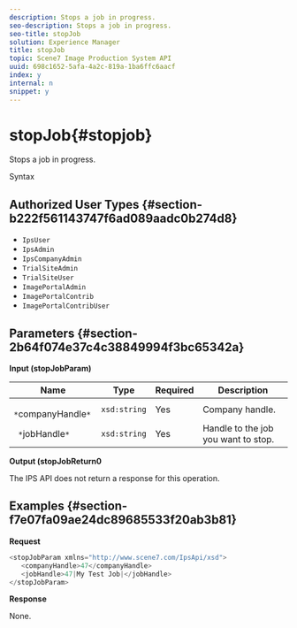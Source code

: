 ```yaml
---
description: Stops a job in progress.
seo-description: Stops a job in progress.
seo-title: stopJob
solution: Experience Manager
title: stopJob
topic: Scene7 Image Production System API
uuid: 698c1652-5afa-4a2c-819a-1ba6ffc6aacf
index: y
internal: n
snippet: y
---
```


# stopJob{#stopjob}

Stops a job in progress.

 Syntax 

## Authorized User Types {#section-b222f561143747f6ad089aadc0b274d8}

* `IpsUser` 
* `IpsAdmin` 
* `IpsCompanyAdmin` 
* `TrialSiteAdmin` 
* `TrialSiteUser` 
* `ImagePortalAdmin` 
* `ImagePortalContrib` 
* `ImagePortalContribUser`

## Parameters {#section-2b64f074e37c4c38849994f3bc65342a}

**Input (stopJobParam)** 

|  Name  | Type  | Required  | Description  |
|---|---|---|---|
|  ` *`companyHandle`*`  | `xsd:string`  | Yes  | Company handle.  |
|  ` *`jobHandle`*`  | `xsd:string`  | Yes  | Handle to the job you want to stop.  |

**Output (stopJobReturn0**

The IPS API does not return a response for this operation.

## Examples {#section-f7e07fa09ae24dc89685533f20ab3b81}

**Request** 

```java
<stopJobParam xmlns="http://www.scene7.com/IpsApi/xsd">
   <companyHandle>47</companyHandle>
   <jobHandle>47|My Test Job|</jobHandle>
</stopJobParam>
```

**Response**

None. 
